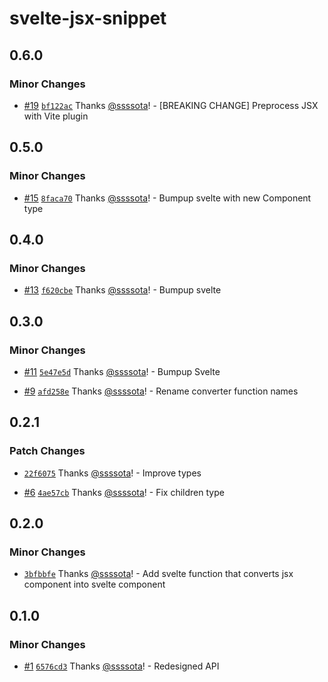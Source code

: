 # svelte-jsx-snippet

## 0.6.0

### Minor Changes

- [#19](https://github.com/ssssota/svelte-jsx-snippet/pull/19) [`bf122ac`](https://github.com/ssssota/svelte-jsx-snippet/commit/bf122ac8365804b8002f371494378bc9dbb5545a) Thanks [@ssssota](https://github.com/ssssota)! - [BREAKING CHANGE] Preprocess JSX with Vite plugin

## 0.5.0

### Minor Changes

- [#15](https://github.com/ssssota/svelte-jsx-snippet/pull/15) [`8faca70`](https://github.com/ssssota/svelte-jsx-snippet/commit/8faca705d64b22b628ffe61bbd1c3ed2e9df9e4b) Thanks [@ssssota](https://github.com/ssssota)! - Bumpup svelte with new Component type

## 0.4.0

### Minor Changes

- [#13](https://github.com/ssssota/svelte-jsx-snippet/pull/13) [`f620cbe`](https://github.com/ssssota/svelte-jsx-snippet/commit/f620cbe74d755d297ed1de7838e5cb2e81548c37) Thanks [@ssssota](https://github.com/ssssota)! - Bumpup svelte

## 0.3.0

### Minor Changes

- [#11](https://github.com/ssssota/svelte-jsx-snippet/pull/11) [`5e47e5d`](https://github.com/ssssota/svelte-jsx-snippet/commit/5e47e5d451bbc57d1b7b78608ecda599ed8f0f8c) Thanks [@ssssota](https://github.com/ssssota)! - Bumpup Svelte

- [#9](https://github.com/ssssota/svelte-jsx-snippet/pull/9) [`afd258e`](https://github.com/ssssota/svelte-jsx-snippet/commit/afd258efd7a199e0e960b6ffc3e758fa97ce5479) Thanks [@ssssota](https://github.com/ssssota)! - Rename converter function names

## 0.2.1

### Patch Changes

- [`22f6075`](https://github.com/ssssota/svelte-jsx-snippet/commit/22f607548a3354d3374dc192bb6147564c4e7dbc) Thanks [@ssssota](https://github.com/ssssota)! - Improve types

- [#6](https://github.com/ssssota/svelte-jsx-snippet/pull/6) [`4ae57cb`](https://github.com/ssssota/svelte-jsx-snippet/commit/4ae57cba261ca66b2a390f2d97679dac0bfb890c) Thanks [@ssssota](https://github.com/ssssota)! - Fix children type

## 0.2.0

### Minor Changes

- [`3bfbbfe`](https://github.com/ssssota/svelte-jsx-snippet/commit/3bfbbfe5fc14e5550af7d6a06d6726029b452044) Thanks [@ssssota](https://github.com/ssssota)! - Add svelte function that converts jsx component into svelte component

## 0.1.0

### Minor Changes

- [#1](https://github.com/ssssota/svelte-jsx-snippet/pull/1) [`6576cd3`](https://github.com/ssssota/svelte-jsx-snippet/commit/6576cd33a4ce8f06c8b09732c3745e626e6a1ee5) Thanks [@ssssota](https://github.com/ssssota)! - Redesigned API
